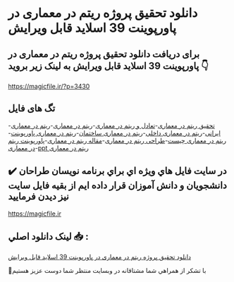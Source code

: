 # دانلود تحقیق پروژه ریتم در معماری در پاورپوینت 39 اسلاید قابل ویرایش

## برای دریافت دانلود تحقیق پروژه ریتم در معماری در پاورپوینت 39 اسلاید قابل ویرایش به لینک زیر بروید 👇

https://magicfile.ir/?p=3430

## تگ های فایل

-[تحقیق ریتم در معماری](https://magicfile.ir/product/%d8%aa%d8%ad%d9%82%db%8c%d9%82-%d9%be%d8%b1%d9%88%da%98%d9%87-%d8%b1%db%8c%d8%aa%d9%85-%d8%af%d8%b1-%d9%85%d8%b9%d9%85%d8%a7%d8%b1%db%8c-%d8%af%d8%b1-%d9%be%d8%a7%d9%88%d8%b1%d9%be%d9%88%d9%86%db%8c%d8%aa/)-[تعادل و ریتم در معماری](https://magicfile.ir/product/%d8%aa%d8%ad%d9%82%db%8c%d9%82-%d9%be%d8%b1%d9%88%da%98%d9%87-%d8%b1%db%8c%d8%aa%d9%85-%d8%af%d8%b1-%d9%85%d8%b9%d9%85%d8%a7%d8%b1%db%8c-%d8%af%d8%b1-%d9%be%d8%a7%d9%88%d8%b1%d9%be%d9%88%d9%86%db%8c%d8%aa/)-[ریتم در معماری](https://magicfile.ir/product/%d8%aa%d8%ad%d9%82%db%8c%d9%82-%d9%be%d8%b1%d9%88%da%98%d9%87-%d8%b1%db%8c%d8%aa%d9%85-%d8%af%d8%b1-%d9%85%d8%b9%d9%85%d8%a7%d8%b1%db%8c-%d8%af%d8%b1-%d9%be%d8%a7%d9%88%d8%b1%d9%be%d9%88%d9%86%db%8c%d8%aa/)-[ریتم در معماری ایرانی](https://magicfile.ir/product/%d8%aa%d8%ad%d9%82%db%8c%d9%82-%d9%be%d8%b1%d9%88%da%98%d9%87-%d8%b1%db%8c%d8%aa%d9%85-%d8%af%d8%b1-%d9%85%d8%b9%d9%85%d8%a7%d8%b1%db%8c-%d8%af%d8%b1-%d9%be%d8%a7%d9%88%d8%b1%d9%be%d9%88%d9%86%db%8c%d8%aa/)-[ریتم در معماری داخلی](https://magicfile.ir/product/%d8%aa%d8%ad%d9%82%db%8c%d9%82-%d9%be%d8%b1%d9%88%da%98%d9%87-%d8%b1%db%8c%d8%aa%d9%85-%d8%af%d8%b1-%d9%85%d8%b9%d9%85%d8%a7%d8%b1%db%8c-%d8%af%d8%b1-%d9%be%d8%a7%d9%88%d8%b1%d9%be%d9%88%d9%86%db%8c%d8%aa/)-[ریتم در معماری ساختمان](https://magicfile.ir/product/%d8%aa%d8%ad%d9%82%db%8c%d9%82-%d9%be%d8%b1%d9%88%da%98%d9%87-%d8%b1%db%8c%d8%aa%d9%85-%d8%af%d8%b1-%d9%85%d8%b9%d9%85%d8%a7%d8%b1%db%8c-%d8%af%d8%b1-%d9%be%d8%a7%d9%88%d8%b1%d9%be%d9%88%d9%86%db%8c%d8%aa/)-[ریتم در معماری پاورپوینت](https://magicfile.ir/product/%d8%aa%d8%ad%d9%82%db%8c%d9%82-%d9%be%d8%b1%d9%88%da%98%d9%87-%d8%b1%db%8c%d8%aa%d9%85-%d8%af%d8%b1-%d9%85%d8%b9%d9%85%d8%a7%d8%b1%db%8c-%d8%af%d8%b1-%d9%be%d8%a7%d9%88%d8%b1%d9%be%d9%88%d9%86%db%8c%d8%aa/)-[ریتم در معماری چیست](https://magicfile.ir/product/%d8%aa%d8%ad%d9%82%db%8c%d9%82-%d9%be%d8%b1%d9%88%da%98%d9%87-%d8%b1%db%8c%d8%aa%d9%85-%d8%af%d8%b1-%d9%85%d8%b9%d9%85%d8%a7%d8%b1%db%8c-%d8%af%d8%b1-%d9%be%d8%a7%d9%88%d8%b1%d9%be%d9%88%d9%86%db%8c%d8%aa/)-[طراحی ریتم در معماری](https://magicfile.ir/product/%d8%aa%d8%ad%d9%82%db%8c%d9%82-%d9%be%d8%b1%d9%88%da%98%d9%87-%d8%b1%db%8c%d8%aa%d9%85-%d8%af%d8%b1-%d9%85%d8%b9%d9%85%d8%a7%d8%b1%db%8c-%d8%af%d8%b1-%d9%be%d8%a7%d9%88%d8%b1%d9%be%d9%88%d9%86%db%8c%d8%aa/)-[مقاله ریتم در معماری](https://magicfile.ir/product/%d8%aa%d8%ad%d9%82%db%8c%d9%82-%d9%be%d8%b1%d9%88%da%98%d9%87-%d8%b1%db%8c%d8%aa%d9%85-%d8%af%d8%b1-%d9%85%d8%b9%d9%85%d8%a7%d8%b1%db%8c-%d8%af%d8%b1-%d9%be%d8%a7%d9%88%d8%b1%d9%be%d9%88%d9%86%db%8c%d8%aa/)-[پاورپوینت ریتم در معماری](https://magicfile.ir/product/%d8%aa%d8%ad%d9%82%db%8c%d9%82-%d9%be%d8%b1%d9%88%da%98%d9%87-%d8%b1%db%8c%d8%aa%d9%85-%d8%af%d8%b1-%d9%85%d8%b9%d9%85%d8%a7%d8%b1%db%8c-%d8%af%d8%b1-%d9%be%d8%a7%d9%88%d8%b1%d9%be%d9%88%d9%86%db%8c%d8%aa/)-[ppt ریتم در معماری](https://magicfile.ir/product/%d8%aa%d8%ad%d9%82%db%8c%d9%82-%d9%be%d8%b1%d9%88%da%98%d9%87-%d8%b1%db%8c%d8%aa%d9%85-%d8%af%d8%b1-%d9%85%d8%b9%d9%85%d8%a7%d8%b1%db%8c-%d8%af%d8%b1-%d9%be%d8%a7%d9%88%d8%b1%d9%be%d9%88%d9%86%db%8c%d8%aa/)

## ✔️ در سايت فايل هاي ويژه اي براي برنامه نويسان طراحان دانشجويان و دانش آموزان قرار داده ايم از بقيه فايل سايت نيز ديدن فرماييد

https://magicfile.ir


## لينک دانلود اصلي 📥 :

[دانلود تحقیق پروژه ریتم در معماری در پاورپوینت 39 اسلاید قابل ویرایش](https://magicfile.ir/product/%d8%aa%d8%ad%d9%82%db%8c%d9%82-%d9%be%d8%b1%d9%88%da%98%d9%87-%d8%b1%db%8c%d8%aa%d9%85-%d8%af%d8%b1-%d9%85%d8%b9%d9%85%d8%a7%d8%b1%db%8c-%d8%af%d8%b1-%d9%be%d8%a7%d9%88%d8%b1%d9%be%d9%88%d9%86%db%8c%d8%aa/) 


🙏با تشکر از همراهي شما مشتاقانه در وبسایت منتظر شما دوست عزیز هستیم

